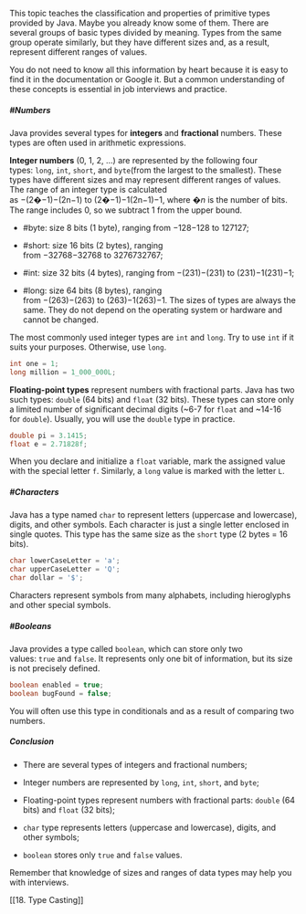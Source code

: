 This topic teaches the classification and properties of primitive types provided by Java. Maybe you already know some of them. There are several groups of basic types divided by meaning. Types from the same group operate similarly, but they have different sizes and, as a result, represent different ranges of values.

You do not need to know all this information by heart because it is easy to find it in the documentation or Google it. But a common understanding of these concepts is essential in job interviews and practice.

##### #Numbers

Java provides several types for **integers** and **fractional** numbers. These types are often used in arithmetic expressions.

**Integer numbers** (0, 1, 2, ...) are represented by the following four types: `long`, ⁣`int`, `short`, and `byte`(from the largest to the smallest). These types have different sizes and may represent different ranges of values. The range of an integer type is calculated as −(2�−1)−(2n−1) to (2�−1)−1(2n−1)−1, where _�n_ is the number of bits. The range includes 0, so we subtract 1 from the upper bound.

- #byte: size 8 bits (1 byte), ranging from −128−128 to 127127;
    
- #short: size 16 bits (2 bytes), ranging from −32768−32768 to 3276732767;
    
- #int: size 32 bits (4 bytes), ranging from −(231)−(231) to (231)−1(231)−1;
    
- #long: size 64 bits (8 bytes), ranging from −(263)−(263) to (263)−1(263)−1.
The sizes of types are always the same. They do not depend on the operating system or hardware and cannot be changed.

The most commonly used integer types are `int` and `long`. Try to use `int` if it suits your purposes. Otherwise, use `long`.

```java
int one = 1;
long million = 1_000_000L;
```

**Floating-point types** represent numbers with fractional parts. Java has two such types: `double` (64 bits) and `float` (32 bits). These types can store only a limited number of significant decimal digits (~6-7 for `float` and ~14-16 for `double`). Usually, you will use the `double` type in practice.

```java
double pi = 3.1415;
float e = 2.71828f;
```

When you declare and initialize a `float` variable, mark the assigned value with the special letter `f`. Similarly, a `long` value is marked with the letter `L`.

##### #Characters

Java has a type named `char` to represent letters (uppercase and lowercase), digits, and other symbols. Each character is just a single letter enclosed in single quotes. This type has the same size as the `short` type (2 bytes = 16 bits).

```java
char lowerCaseLetter = 'a';
char upperCaseLetter = 'Q';
char dollar = '$';
```

Characters represent symbols from many alphabets, including hieroglyphs and other special symbols.

##### #Booleans

Java provides a type called `boolean`, which can store only two values: `true` and `false`. It represents only one bit of information, but its size is not precisely defined.

```java
boolean enabled = true;
boolean bugFound = false;
```

You will often use this type in conditionals and as a result of comparing two numbers.

##### Conclusion

- There are several types of integers and fractional numbers;
    
- Integer numbers are represented by `long`, ⁣`int`, ⁣`short`, and `byte`;
    
- Floating-point types represent numbers with fractional parts: `double` (64 bits) and `float` (32 bits);
    
- `char` type represents letters (uppercase and lowercase), digits, and other symbols;
    
- `boolean` stores only `true` and `false` values.
    

Remember that knowledge of sizes and ranges of data types may help you with interviews.

[[18. Type Casting]]
